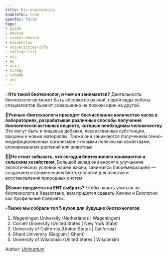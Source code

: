 ```yaml
---
title: Bio engineering
enableToc: true
openToc: false
tags:
- guide
- advice
- career-choice
- kazakhstan
- universities-info
- college-list
- usa
- eu
- asia
- turkey
- canada
- unt
---
```



💡**Кто такой биотехнолог, и чем он занимается?** Деятельность биотехнологов может быть абсолютно разной, порой виды работы специалистов бывают совершенно не похожи один на другой. 

🧪**Ученые-биотехнологи проводят бесчисленное количество часов в лабораториях, разрабатывая различные способы получения биологически активных веществ, которые необходимы человечеству**. Это могут быть и пищевые добавки, лекарственные субстанции, вакцины и новые материалы. Также они занимаются получением генно-модифицированных организмов с новыми полезными свойствами, клонированием растений или животных.

👨‍🔬**Не стоит забывать, что сегодня биотехнологи занимаются и сельским хозяйством**. Большой вклад они вносят в улучшение экологических условий нашей жизни, занимаясь биоремедиацией — созданием и применением биотехнологий для очистки и восстановления природных систем.

📖**Какие предметы на ЕНТ выбрать?** Чтобы начать учиться на биотехнолога в Казахстане, вам придется сдавать Химию и Биологию как профильные предметы.

💀**Также мы собрали топ 5 вузов для будущих биотехнологов**:
1) Wageningen University (Netherlands | Wageningen)
2) Cornell University (United States | New York State)
3) University of California (United States | California)
4) Ghent University (Belgium | Ghent)
5) University of Wisconsin (United States | Wisconsin)

_Author: [Ultimattum](https://t.me/Ultimattum)_













